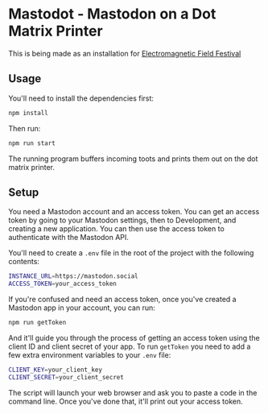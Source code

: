 # Mastodot - Mastodon on a Dot Matrix Printer

This is being made as an installation for [Electromagnetic Field Festival](https://emfcamp.org)

## Usage

You'll need to install the dependencies first:

```bash
npm install
```

Then run:

```bash
npm run start
```

The running program buffers incoming toots and prints them out on the dot matrix printer.

## Setup

You need a Mastodon account and an access token. You can get an access token by going to your Mastodon settings, then to Development, and creating a new application. You can then use the access token to authenticate with the Mastodon API.

You'll need to create a `.env` file in the root of the project with the following contents:

```bash
INSTANCE_URL=https://mastodon.social
ACCESS_TOKEN=your_access_token
```

If you're confused and need an access token, once you've created a Mastodon app in your account, you can run:

```bash
npm run getToken
```

And it'll guide you through the process of getting an access token using the client ID and client secret of your app. To run `getToken` you need to add a few extra environment variables to your `.env` file:

```bash
CLIENT_KEY=your_client_key
CLIENT_SECRET=your_client_secret
```

The script will launch your web browser and ask you to paste a code in the command line. Once you've done that, it'll print out your access token.
